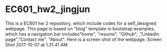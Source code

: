 # EC601_hw2_jingjun
This is a EC601 hw 2 repository, which include codes for a self_designed webpage.
This page is based on "blog" template in bootstrap examples, which has a navigation bar includes"home", "resume", "Github", ,"Linkedin page","Contact me", "About".
Here is a screen shot of the webpage.
Screen Shot 2017-10-07 at 1.31.41 AM

